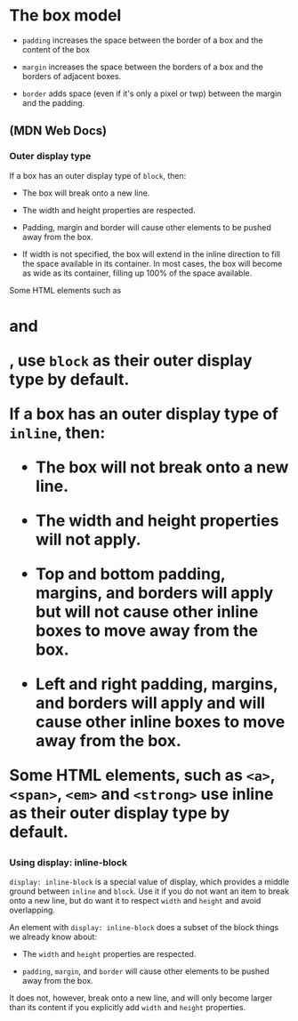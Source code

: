 # The box model

- `padding` increases the space between the border of a box and the content of the box

- `margin` increases the space between the borders of a box and the borders of adjacent boxes.

- `border` adds space (even if it's only a pixel or twp) between the margin and the padding.

## (MDN Web Docs)

### Outer display type

If a box has an outer display type of `block`, then:

- The box will break onto a new line.

- The width and height properties are respected.

- Padding, margin and border will cause other elements to be pushed away from the box.

- If width is not specified, the box will extend in the inline direction to fill the space available in its container. In most cases, the box will become as wide as its container, filling up 100% of the space available.

Some HTML elements such as <h1> and <p>, use `block` as their outer display type by default.

If a box has an outer display type of `inline`, then:

- The box will not break onto a new line.

- The width and height properties will not apply.

- Top and bottom padding, margins, and borders will apply but will not cause other inline boxes to move away from the box.

- Left and right padding, margins, and borders will apply and will cause other inline boxes to move away from the box.

Some HTML elements, such as `<a>`, `<span>`, `<em>` and `<strong>` use inline as their outer display type by default.


### Using display: inline-block

`display: inline-block` is a special value of display, which provides a middle ground between `inline` and `block`. Use it if you do not want an item to break onto a new line, but do want it to respect `width` and `height` and avoid overlapping. 

An element with `display: inline-block` does a subset of the block things we already know about:

- The `width` and `height` properties are respected.

- `padding`, `margin`, and `border` will cause other elements to be pushed away from the box.

It does not, however, break onto a new line, and will only become larger than its content if you explicitly add `width` and `height` properties.